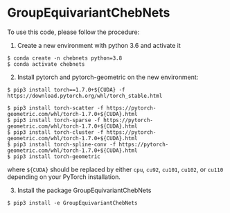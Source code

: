 # GroupEquivariantChebNets

To use this code, please follow the procedure:

1. Create a new environment with python 3.6 and activate it
```
$ conda create -n chebnets python=3.8
$ conda activate chebnets
```

2. Install pytorch and pytorch-geometric on the new environment:

``` 
$ pip3 install torch==1.7.0+${CUDA} -f https://download.pytorch.org/whl/torch_stable.html

$ pip3 install torch-scatter -f https://pytorch-geometric.com/whl/torch-1.7.0+${CUDA}.html
$ pip3 install torch-sparse -f https://pytorch-geometric.com/whl/torch-1.7.0+${CUDA}.html
$ pip3 install torch-cluster -f https://pytorch-geometric.com/whl/torch-1.7.0+${CUDA}.html
$ pip3 install torch-spline-conv -f https://pytorch-geometric.com/whl/torch-1.7.0+${CUDA}.html
$ pip3 install torch-geometric
```

where `${CUDA}` should be replaced by either `cpu`, `cu92`, `cu101`, `cu102`, or `cu110` depending on your PyTorch installation.

3. Install the package GroupEquivariantChebNets
```
$ pip3 install -e GroupEquivariantChebNets
```


